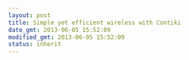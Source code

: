 ```yaml
---
layout: post
title: Simple yet efficient wireless with Contiki
date_gmt: 2013-06-05 15:52:09
modified_gmt: 2013-06-05 15:52:09
status: inherit
---
```


